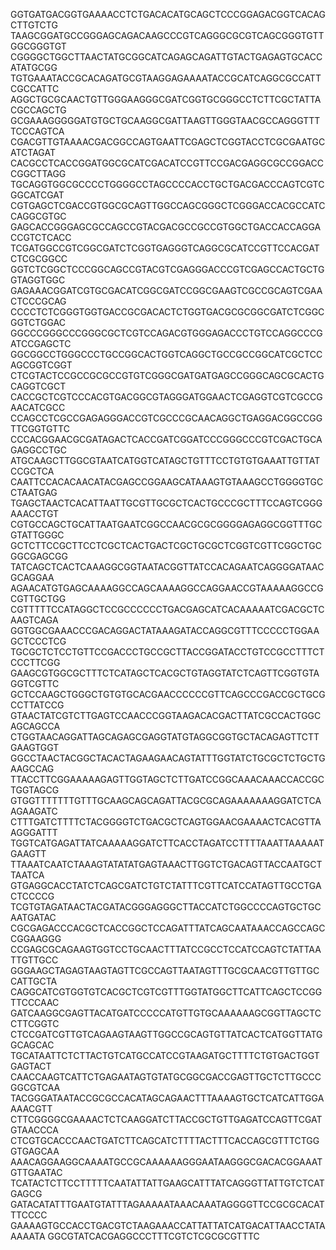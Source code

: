 GGTGATGACGGTGAAAACCTCTGACACATGCAGCTCCCGGAGACGGTCACAGCTTGTCTG
TAAGCGGATGCCGGGAGCAGACAAGCCCGTCAGGGCGCGTCAGCGGGTGTTGGCGGGTGT
CGGGGCTGGCTTAACTATGCGGCATCAGAGCAGATTGTACTGAGAGTGCACCATATGCGG
TGTGAAATACCGCACAGATGCGTAAGGAGAAAATACCGCATCAGGCGCCATTCGCCATTC
AGGCTGCGCAACTGTTGGGAAGGGCGATCGGTGCGGGCCTCTTCGCTATTACGCCAGCTG
GCGAAAGGGGGATGTGCTGCAAGGCGATTAAGTTGGGTAACGCCAGGGTTTTCCCAGTCA
CGACGTTGTAAAACGACGGCCAGTGAATTCGAGCTCGGTACCTCGCGAATGCATCTAGAT
CACGCCTCACCGGATGGCGCATCGACATCCGTTCCGACGAGGCGCCGGACCCGGCTTAGG
TGCAGGTGGCGCCCCTGGGGCCTAGCCCCACCTGCTGACGACCCAGTCGTCGGCATCGAT
CGTGAGCTCGACCGTGGCGCAGTTGGCCAGCGGGCTCGGGACCACGCCATCCAGGCGTGC
GAGCACCGGGAGCGCCAGCCGTACGACGCCGCCGTGGCTGACCACCAGGACCGTCTCACC
TCGATGGCCGTCGGCGATCTCGGTGAGGGTCAGGCGCATCCGTTCCACGATCTCGCGGCC
GGTCTCGGCTCCCGGCAGCCGTACGTCGAGGGACCCGTCGAGCCACTGCTGGTAGGTGGC
GAGAAACGGATCGTGCGACATCGGCGATCCGGCGAAGTCGCCGCAGTCGAACTCCCGCAG
CCCCTCTCGGGTGGTGACCGCGACACTCTGGTGACGCGCGGCGATCTCGGCGGTCTGGAC
GGCCCGGGCCCGGGCGCTCGTCCAGACGTGGGAGACCCTGTCCAGGCCCGATCCGAGCTC
GGCGGCCTGGGCCCTGCCGGCACTGGTCAGGCTGCCGCCGGCATCGCTCCAGCGGTCGGT
CTCGTACTCCGCCGCGCCGTGTCGGGCGATGATGAGCCGGGCAGCGCACTGCAGGTCGCT
CACCGCTCGTCCCACGTGACGGCGTAGGGATGGAACTCGAGGTCGTCGCCGAACATCGCC
CCAGCCTCGCCGAGAGGGACCGTCGCCCGCAACAGGCTGAGGACGGCCGGTTCGGTGTTC
CCCACGGAACGCGATAGACTCACCGATCGGATCCCGGGCCCGTCGACTGCAGAGGCCTGC
ATGCAAGCTTGGCGTAATCATGGTCATAGCTGTTTCCTGTGTGAAATTGTTATCCGCTCA
CAATTCCACACAACATACGAGCCGGAAGCATAAAGTGTAAAGCCTGGGGTGCCTAATGAG
TGAGCTAACTCACATTAATTGCGTTGCGCTCACTGCCCGCTTTCCAGTCGGGAAACCTGT
CGTGCCAGCTGCATTAATGAATCGGCCAACGCGCGGGGAGAGGCGGTTTGCGTATTGGGC
GCTCTTCCGCTTCCTCGCTCACTGACTCGCTGCGCTCGGTCGTTCGGCTGCGGCGAGCGG
TATCAGCTCACTCAAAGGCGGTAATACGGTTATCCACAGAATCAGGGGATAACGCAGGAA
AGAACATGTGAGCAAAAGGCCAGCAAAAGGCCAGGAACCGTAAAAAGGCCGCGTTGCTGG
CGTTTTTCCATAGGCTCCGCCCCCCTGACGAGCATCACAAAAATCGACGCTCAAGTCAGA
GGTGGCGAAACCCGACAGGACTATAAAGATACCAGGCGTTTCCCCCTGGAAGCTCCCTCG
TGCGCTCTCCTGTTCCGACCCTGCCGCTTACCGGATACCTGTCCGCCTTTCTCCCTTCGG
GAAGCGTGGCGCTTTCTCATAGCTCACGCTGTAGGTATCTCAGTTCGGTGTAGGTCGTTC
GCTCCAAGCTGGGCTGTGTGCACGAACCCCCCGTTCAGCCCGACCGCTGCGCCTTATCCG
GTAACTATCGTCTTGAGTCCAACCCGGTAAGACACGACTTATCGCCACTGGCAGCAGCCA
CTGGTAACAGGATTAGCAGAGCGAGGTATGTAGGCGGTGCTACAGAGTTCTTGAAGTGGT
GGCCTAACTACGGCTACACTAGAAGAACAGTATTTGGTATCTGCGCTCTGCTGAAGCCAG
TTACCTTCGGAAAAAGAGTTGGTAGCTCTTGATCCGGCAAACAAACCACCGCTGGTAGCG
GTGGTTTTTTTGTTTGCAAGCAGCAGATTACGCGCAGAAAAAAAGGATCTCAAGAAGATC
CTTTGATCTTTTCTACGGGGTCTGACGCTCAGTGGAACGAAAACTCACGTTAAGGGATTT
TGGTCATGAGATTATCAAAAAGGATCTTCACCTAGATCCTTTTAAATTAAAAATGAAGTT
TTAAATCAATCTAAAGTATATATGAGTAAACTTGGTCTGACAGTTACCAATGCTTAATCA
GTGAGGCACCTATCTCAGCGATCTGTCTATTTCGTTCATCCATAGTTGCCTGACTCCCCG
TCGTGTAGATAACTACGATACGGGAGGGCTTACCATCTGGCCCCAGTGCTGCAATGATAC
CGCGAGACCCACGCTCACCGGCTCCAGATTTATCAGCAATAAACCAGCCAGCCGGAAGGG
CCGAGCGCAGAAGTGGTCCTGCAACTTTATCCGCCTCCATCCAGTCTATTAATTGTTGCC
GGGAAGCTAGAGTAAGTAGTTCGCCAGTTAATAGTTTGCGCAACGTTGTTGCCATTGCTA
CAGGCATCGTGGTGTCACGCTCGTCGTTTGGTATGGCTTCATTCAGCTCCGGTTCCCAAC
GATCAAGGCGAGTTACATGATCCCCCATGTTGTGCAAAAAAGCGGTTAGCTCCTTCGGTC
CTCCGATCGTTGTCAGAAGTAAGTTGGCCGCAGTGTTATCACTCATGGTTATGGCAGCAC
TGCATAATTCTCTTACTGTCATGCCATCCGTAAGATGCTTTTCTGTGACTGGTGAGTACT
CAACCAAGTCATTCTGAGAATAGTGTATGCGGCGACCGAGTTGCTCTTGCCCGGCGTCAA
TACGGGATAATACCGCGCCACATAGCAGAACTTTAAAAGTGCTCATCATTGGAAAACGTT
CTTCGGGGCGAAAACTCTCAAGGATCTTACCGCTGTTGAGATCCAGTTCGATGTAACCCA
CTCGTGCACCCAACTGATCTTCAGCATCTTTTACTTTCACCAGCGTTTCTGGGTGAGCAA
AAACAGGAAGGCAAAATGCCGCAAAAAAGGGAATAAGGGCGACACGGAAATGTTGAATAC
TCATACTCTTCCTTTTTCAATATTATTGAAGCATTTATCAGGGTTATTGTCTCATGAGCG
GATACATATTTGAATGTATTTAGAAAAATAAACAAATAGGGGTTCCGCGCACATTTCCCC
GAAAAGTGCCACCTGACGTCTAAGAAACCATTATTATCATGACATTAACCTATAAAAATA
GGCGTATCACGAGGCCCTTTCGTCTCGCGCGTTTC